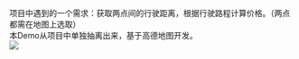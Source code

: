 项目中遇到的一个需求：获取两点间的行驶距离，根据行驶路程计算价格。（两点都需在地图上选取）<br>
本Demo从项目中单独抽离出来，基于高德地图开发。<br>
![](https://github.com/adzcsx2/MapRoute/blob/master/images/images.gif)
